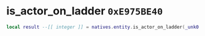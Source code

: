 # is_actor_on_ladder `0xE975BE40`

```lua
local result --[[ integer ]] = natives.entity.is_actor_on_ladder(_unk0 --[[ integer ]])
```